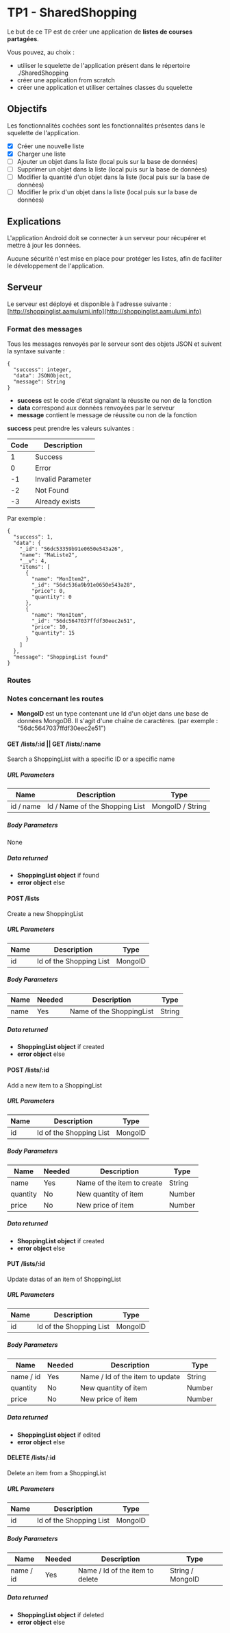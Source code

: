 # TP1 - SharedShopping

Le but de ce TP est de créer une application de **listes de courses partagées**.  

Vous pouvez, au choix : 
- utiliser le squelette de l'application présent dans le répertoire ./SharedShopping
- créer une application from scratch
- créer une application et utiliser certaines classes du squelette

## Objectifs

Les fonctionnalités cochées sont les fonctionnalités présentes dans le squelette de l'application.

- [x] Créer une nouvelle liste
- [x] Charger une liste  
- [ ] Ajouter un objet dans la liste (local puis sur la base de données)  
- [ ] Supprimer un objet dans la liste (local puis sur la base de données)  
- [ ] Modifier la quantité d'un objet dans la liste (local puis sur la base de données)  
- [ ] Modifier le prix d'un objet dans la liste (local puis sur la base de données)  

## Explications

L'application Android doit se connecter à un serveur pour récupérer et mettre à jour les données.

Aucune sécurité n'est mise en place pour protéger les listes, afin de faciliter le développement de l'application.

## Serveur

Le serveur est déployé et disponible à l'adresse suivante : [http://shoppinglist.aamulumi.info](http://shoppinglist.aamulumi.info)

### Format des messages

Tous les messages renvoyés par le serveur sont des objets JSON et suivent la syntaxe suivante :

```
{
  "success": integer,
  "data": JSONObject,
  "message": String
}
```

- **success** est le code d'état signalant la réussite ou non de la fonction
- **data** correspond aux données renvoyées par le serveur
- **message** contient le message de réussite ou non de la fonction

**success** peut prendre les valeurs suivantes : 

| Code | Description |
| --- | --- |
| 1 | Success |
| 0 | Error |
| -1 | Invalid Parameter |
| -2 | Not Found |
| -3 | Already exists |

Par exemple :

```
{
  "success": 1,
  "data": {
    "_id": "56dc53359b91e0650e543a26",
    "name": "MaListe2",
    "__v": 4,
    "items": [
      {
        "name": "MonItem2",
        "_id": "56dc536a9b91e0650e543a28",
        "price": 0,
        "quantity": 0
      },
      {
        "name": "MonItem",
        "_id": "56dc5647037ffdf30eec2e51",
        "price": 10,
        "quantity": 15
      }
    ]
  },
  "message": "ShoppingList found"
}
```

### Routes

### Notes concernant les routes

- **MongoID** est un type contenant une Id d'un objet dans une base de données MongoDB. Il s'agit d'une chaîne de caractères. (par exemple : "56dc5647037ffdf30eec2e51")

#### GET /lists/:id || GET /lists/:name

Search a ShoppingList with a specific ID or a specific name

##### URL Parameters

| Name | Description | Type |
| --- | --- | --- |
| id / name | Id / Name of the Shopping List | MongoID / String |

##### Body Parameters

None

##### Data returned

- **ShoppingList object** if found
- **error object** else

#### POST /lists

Create a new ShoppingList

##### URL Parameters

| Name | Description | Type |
| --- | --- | --- |
| id | Id of the Shopping List | MongoID |

##### Body Parameters

| Name | Needed | Description | Type |
| --- | --- | --- | --- |
| name | Yes | Name of the ShoppingList | String |

##### Data returned

- **ShoppingList object** if created
- **error object** else

#### POST /lists/:id

Add a new item to a ShoppingList

##### URL Parameters

| Name | Description | Type |
| --- | --- | --- |
| id | Id of the Shopping List | MongoID |

##### Body Parameters

| Name | Needed | Description | Type |
| --- | --- | --- | --- |
| name | Yes | Name of the item to create | String |
| quantity | No | New quantity of item | Number |
| price | No | New price of item | Number |

##### Data returned

- **ShoppingList object** if created
- **error object** else

#### PUT /lists/:id

Update datas of an item of ShoppingList

##### URL Parameters

| Name | Description | Type |
| --- | --- | --- |
| id | Id of the Shopping List | MongoID |

##### Body Parameters

| Name | Needed | Description | Type |
| --- | --- | --- | --- |
| name / id | Yes | Name / Id of the item to update | String || MongoID |
| quantity | No | New quantity of item | Number |
| price | No | New price of item | Number |

##### Data returned

- **ShoppingList object** if edited
- **error object** else

#### DELETE /lists/:id

Delete an item from a ShoppingList

##### URL Parameters

| Name | Description | Type |
| --- | --- | --- |
| id | Id of the Shopping List | MongoID |

##### Body Parameters

| Name | Needed | Description | Type |
| --- | --- | --- | --- |
| name / id | Yes | Name / Id of the item to delete | String / MongoID |

##### Data returned

- **ShoppingList object** if deleted
- **error object** else

